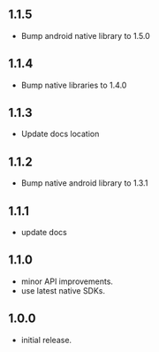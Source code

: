 ## 1.1.5
* Bump android native library to 1.5.0

## 1.1.4
* Bump native libraries to 1.4.0

## 1.1.3
* Update docs location

## 1.1.2
* Bump native android library to 1.3.1

## 1.1.1
* update docs

## 1.1.0
* minor API improvements.
* use latest native SDKs.

## 1.0.0
* initial release.
